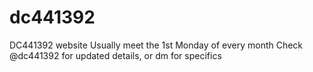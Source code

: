 # dc441392
DC441392 website
Usually meet the 1st Monday of every month
Check @dc441392 for updated details, or dm for specifics
